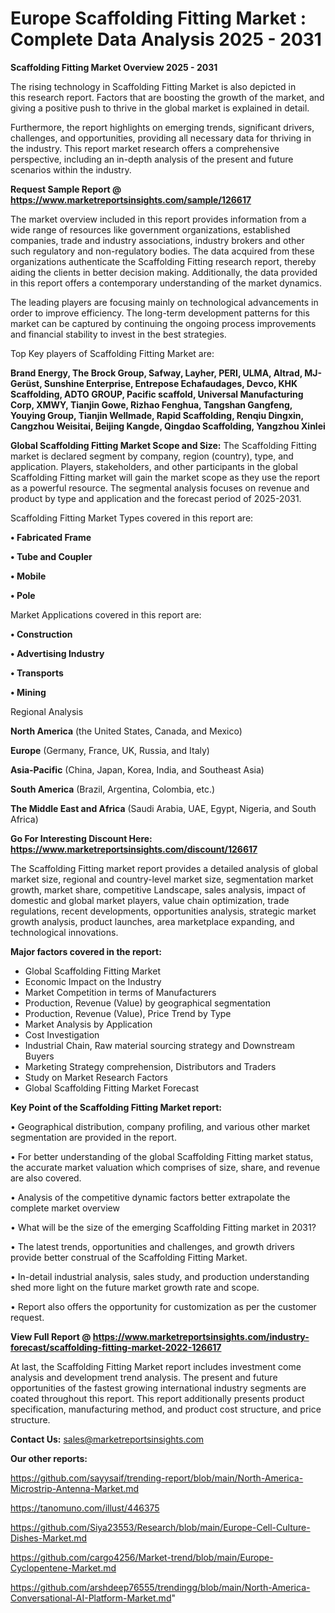 # Europe Scaffolding Fitting Market : Complete Data Analysis 2025 - 2031

<Strong> Scaffolding Fitting Market Overview 2025 - 2031</strong>

The rising technology in Scaffolding Fitting Market is also depicted in this research report. Factors that are boosting the growth of the market, and giving a positive push to thrive in the global market is explained in detail.

Furthermore, the report highlights on emerging trends, significant drivers, challenges, and opportunities, providing all necessary data for thriving in the industry. This report market research offers a comprehensive perspective, including an in-depth analysis of the present and future scenarios within the industry.

<strong>Request Sample Report @ <a href=https://www.marketreportsinsights.com/sample/126617>https://www.marketreportsinsights.com/sample/126617</a></strong>

The market overview included in this report provides information from a wide range of resources like government organizations, established companies, trade and industry associations, industry brokers and other such regulatory and non-regulatory bodies. The data acquired from these organizations authenticate the Scaffolding Fitting research report, thereby aiding the clients in better decision making. Additionally, the data provided in this report offers a contemporary understanding of the market dynamics.

The leading players are focusing mainly on technological advancements in order to improve efficiency. The long-term development patterns for this market can be captured by continuing the ongoing process improvements and financial stability to invest in the best strategies.

Top Key players of Scaffolding Fitting Market are:

<strong>Brand Energy, The Brock Group, Safway, Layher, PERI, ULMA, Altrad, MJ-Gerüst, Sunshine Enterprise, Entrepose Echafaudages, Devco, KHK Scaffolding, ADTO GROUP, Pacific scaffold, Universal Manufacturing Corp, XMWY, Tianjin Gowe, Rizhao Fenghua, Tangshan Gangfeng, Youying Group, Tianjin Wellmade, Rapid Scaffolding, Renqiu Dingxin, Cangzhou Weisitai, Beijing Kangde, Qingdao Scaffolding, Yangzhou Xinlei</strong>

<strong><b>Global Scaffolding Fitting Market Scope and Size:</b></strong>
The Scaffolding Fitting market is declared segment by company, region (country), type, and application. Players, stakeholders, and other participants in the global Scaffolding Fitting market will gain the market scope as they use the report as a powerful resource. The segmental analysis focuses on revenue and product by type and application and the forecast period of 2025-2031.

Scaffolding Fitting Market Types covered in this report are:

<strong>• Fabricated Frame

• Tube and Coupler

• Mobile

• Pole</strong>

Market Applications covered in this report are:

<strong>• Construction

• Advertising Industry

• Transports

• Mining</strong> 

Regional Analysis

<strong>North America</strong> (the United States, Canada, and Mexico)

<strong>Europe</strong> (Germany, France, UK, Russia, and Italy)

<strong>Asia-Pacific</strong> (China, Japan, Korea, India, and Southeast Asia)

<strong>South America</strong> (Brazil, Argentina, Colombia, etc.)

<strong>The Middle East and Africa</strong> (Saudi Arabia, UAE, Egypt, Nigeria, and South Africa)

<strong>Go For Interesting Discount Here: <a href=https://www.marketreportsinsights.com/discount/126617>https://www.marketreportsinsights.com/discount/126617</a></strong>

The Scaffolding Fitting market report provides a detailed analysis of global market size, regional and country-level market size, segmentation market growth, market share, competitive Landscape, sales analysis, impact of domestic and global market players, value chain optimization, trade regulations, recent developments, opportunities analysis, strategic market growth analysis, product launches, area marketplace expanding, and technological innovations.

<strong><b>Major factors covered in the report:</b></strong>
<ul>
  <li>Global Scaffolding Fitting Market </li>
  <li>Economic Impact on the Industry</li>
  <li>Market Competition in terms of Manufacturers</li>
  <li>Production, Revenue (Value) by geographical segmentation</li>
  <li>Production, Revenue (Value), Price Trend by Type</li>
  <li>Market Analysis by Application</li>
  <li>Cost Investigation</li>
  <li>Industrial Chain, Raw material sourcing strategy and Downstream Buyers</li>
  <li>Marketing Strategy comprehension, Distributors and Traders</li>
  <li>Study on Market Research Factors</li>
  <li>Global Scaffolding Fitting Market Forecast</li>
</ul>

<strong><b>Key Point of the Scaffolding Fitting Market report:</b></strong>

• Geographical distribution, company profiling, and various other market segmentation are provided in the report.

• For better understanding of the global Scaffolding Fitting market status, the accurate market valuation which comprises of size, share, and revenue are also covered.

• Analysis of the competitive dynamic factors better extrapolate the complete market overview

• What will be the size of the emerging Scaffolding Fitting market in 2031?

• The latest trends, opportunities and challenges, and growth drivers provide better construal of the Scaffolding Fitting Market.

• In-detail industrial analysis, sales study, and production understanding shed more light on the future market growth rate and scope.

• Report also offers the opportunity for customization as per the customer request.

<strong><b>View Full Report @ <a href=https://www.marketreportsinsights.com/industry-forecast/scaffolding-fitting-market-2022-126617>https://www.marketreportsinsights.com/industry-forecast/scaffolding-fitting-market-2022-126617</a></b></strong>


At last, the Scaffolding Fitting Market report includes investment come analysis and development trend analysis. The present and future opportunities of the fastest growing international industry segments are coated throughout this report. This report additionally presents product specification, manufacturing method, and product cost structure, and price structure.

<strong>Contact Us:</strong>
sales@marketreportsinsights.com

<strong>Our other reports:</strong>

<a href=https://github.com/sayysaif/trending-report/blob/main/North-America-Microstrip-Antenna-Market.md>https://github.com/sayysaif/trending-report/blob/main/North-America-Microstrip-Antenna-Market.md</a>

<a href=https://tanomuno.com/illust/446375>https://tanomuno.com/illust/446375</a>

<a href=https://github.com/Siya23553/Research/blob/main/Europe-Cell-Culture-Dishes-Market.md>https://github.com/Siya23553/Research/blob/main/Europe-Cell-Culture-Dishes-Market.md</a>

<a href=https://github.com/cargo4256/Market-trend/blob/main/Europe-Cyclopentene-Market.md>https://github.com/cargo4256/Market-trend/blob/main/Europe-Cyclopentene-Market.md</a>

<a href=https://github.com/arshdeep76555/trendingg/blob/main/North-America-Conversational-AI-Platform-Market.md>https://github.com/arshdeep76555/trendingg/blob/main/North-America-Conversational-AI-Platform-Market.md</a>"
